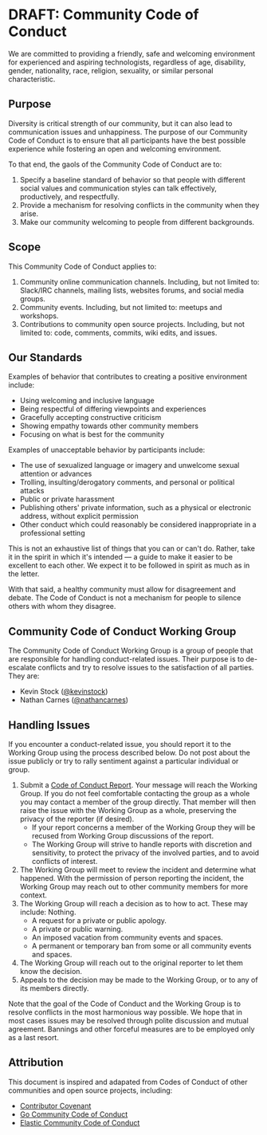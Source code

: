 # DRAFT: Community Code of Conduct

We are committed to providing a friendly, safe and welcoming environment for experienced and aspiring technologists, regardless of age, disability, gender, nationality, race, religion, sexuality, or similar personal characteristic. 


## Purpose

Diversity is critical strength of our community, but it can also lead to communication issues and unhappiness. The purpose of our Community Code of Conduct is to ensure that all participants have the best possible experience while fostering an open and welcoming environment.

To that end, the gaols of the Community Code of Conduct are to: 

1. Specify a baseline standard of behavior so that people with different social values and communication styles can talk effectively, productively, and respectfully.
2. Provide a mechanism for resolving conflicts in the community when they arise.
3. Make our community welcoming to people from different backgrounds.


## Scope

This Community Code of Conduct applies to:

1. Community online communication channels. Including, but not limited to: Slack/IRC channels, mailing lists, websites forums, and social media groups.
2. Community events. Including, but not limited to: meetups and workshops.
3. Contributions to community open source projects. Including, but not limited to: code, comments, commits, wiki edits, and issues.


## Our Standards

Examples of behavior that contributes to creating a positive environment
include:

* Using welcoming and inclusive language
* Being respectful of differing viewpoints and experiences
* Gracefully accepting constructive criticism
* Showing empathy towards other community members
* Focusing on what is best for the community


Examples of unacceptable behavior by participants include:

* The use of sexualized language or imagery and unwelcome sexual attention or
advances
* Trolling, insulting/derogatory comments, and personal or political attacks
* Public or private harassment
* Publishing others' private information, such as a physical or electronic
  address, without explicit permission
* Other conduct which could reasonably be considered inappropriate in a
  professional setting

This is not an exhaustive list of things that you can or can't do. Rather, take it in the spirit in which it's intended — a guide to make it easier to be excellent to each other. We expect it to be followed in spirit as much as in the letter.

With that said, a healthy community must allow for disagreement and debate. The Code of Conduct is not a mechanism for people to silence others with whom they disagree.


## Community Code of Conduct Working Group

The Community Code of Conduct Working Group is a group of people that are responsible for handling conduct-related issues. Their purpose is to de-escalate conflicts and try to resolve issues to the satisfaction of all parties. They are:

* Kevin Stock ([@kevinstock][kevinstock])
* Nathan Carnes ([@nathancarnes][nathancarnes])


## Handling Issues

If you encounter a conduct-related issue, you should report it to the Working Group using the process described below. Do not post about the issue publicly or try to rally sentiment against a particular individual or group.

1. Submit a [Code of Conduct Report][report]. Your message will reach the Working Group. If you do not feel comfortable contacting the group as a whole you may contact a member of the group directly. That member will then raise the issue with the Working Group as a whole, preserving the privacy of the reporter (if desired).
    * If your report concerns a member of the Working Group they will be recused from Working Group discussions of the report.
    * The Working Group will strive to handle reports with discretion and sensitivity, to protect the privacy of the involved parties, and to avoid conflicts of interest.
2. The Working Group will meet to review the incident and determine what happened. With the permission of person reporting the incident, the Working Group may reach out to other community members for more context.
3. The Working Group will reach a decision as to how to act. These may include:
Nothing.
    * A request for a private or public apology.
    * A private or public warning.
    * An imposed vacation from community events and spaces.
    * A permanent or temporary ban from some or all community events and spaces.
4. The Working Group will reach out to the original reporter to let them know the decision.
5. Appeals to the decision may be made to the Working Group, or to any of its members directly.

Note that the goal of the Code of Conduct and the Working Group is to resolve conflicts in the most harmonious way possible. We hope that in most cases issues may be resolved through polite discussion and mutual agreement. Bannings and other forceful measures are to be employed only as a last resort.


## Attribution

This document is inspired and adapated from Codes of Conduct of other communities and open source projects, including:

* [Contributor Covenant][contributor-covenant]
* [Go Community Code of Conduct][go]
* [Elastic Community Code of Conduct][elastic]


[kevinstock]: https://hackbellingham.slack.com/messages/@kevinstock/
[nathancarnes]: https://hackbellingham.slack.com/messages/@nathancarnes/

[report]: http://goo.gl/forms/1jLQIDF9Ma
[contributor-covenant]: http://contributor-covenant.org/version/1/4/
[go]: https://golang.org/conduct
[elastic]: https://www.elastic.co/community/codeofconduct
[freebsd]: https://www.freebsd.org/internal/code-of-conduct.html
